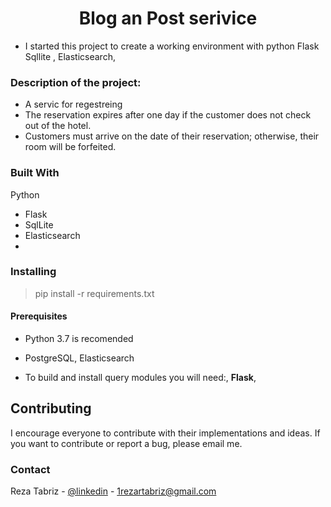 <h1 align="center">
  Blog an Post serivice
  <br>
</h1>

* I started this project to create a working environment with python Flask  Sqllite , Elasticsearch,
### Description of the project:

* A servic for regestreing 
* The reservation expires after one day if the customer does not check out of the hotel. 
* Customers must arrive on the date of their reservation; otherwise, their room will be forfeited. 




### Built With
Python
* Flask 
* SqlLite 
* Elasticsearch 
*  






### Installing 

> pip install -r requirements.txt

#### Prerequisites

- Python 3.7 is recomended
- PostgreSQL, Elasticsearch 

- To build and install  query modules you will need:, **Flask**,


## Contributing

I encourage everyone to contribute with their  implementations and  ideas. If you want to contribute or report a bug, please email me.

<!-- CONTACT -->
### Contact

Reza Tabriz - [@linkedin](https://www.linkedin.com/in/%F0%9F%A6%88-reza-tabriz-a34612227/) - 1rezartabriz@gmail.com
